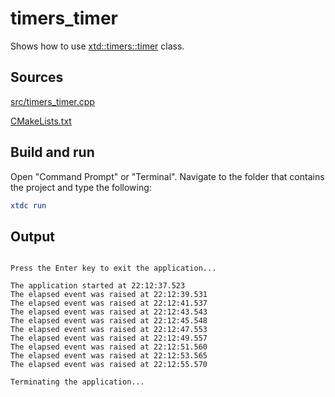 # timers_timer

Shows how to use [xtd::timers::timer](https:gammasoft71.github.io/xtd/reference_guides/latest/classxtd_1_1timers_1_1thimer.html) class.

## Sources

[src/timers_timer.cpp](src/timers_timer.cpp)

[CMakeLists.txt](CMakeLists.txt)

## Build and run

Open "Command Prompt" or "Terminal". Navigate to the folder that contains the project and type the following:

```cmake
xtdc run
```

## Output

```

Press the Enter key to exit the application...

The application started at 22:12:37.523
The elapsed event was raised at 22:12:39.531
The elapsed event was raised at 22:12:41.537
The elapsed event was raised at 22:12:43.543
The elapsed event was raised at 22:12:45.548
The elapsed event was raised at 22:12:47.553
The elapsed event was raised at 22:12:49.557
The elapsed event was raised at 22:12:51.560
The elapsed event was raised at 22:12:53.565
The elapsed event was raised at 22:12:55.570

Terminating the application...
```

